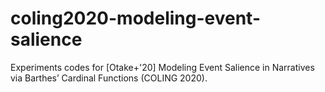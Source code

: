 # coling2020-modeling-event-salience
Experiments codes for [Otake+'20] Modeling Event Salience in Narratives via Barthes’ Cardinal Functions (COLING 2020).

